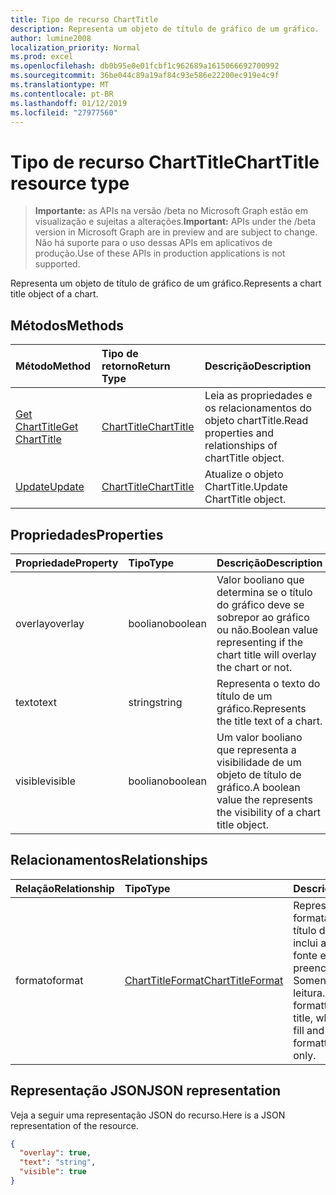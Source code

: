 ```yaml
---
title: Tipo de recurso ChartTitle
description: Representa um objeto de título de gráfico de um gráfico.
author: lumine2008
localization_priority: Normal
ms.prod: excel
ms.openlocfilehash: db0b95e0e01fcbf1c962689a1615066692700992
ms.sourcegitcommit: 36be044c89a19af84c93e586e22200ec919e4c9f
ms.translationtype: MT
ms.contentlocale: pt-BR
ms.lasthandoff: 01/12/2019
ms.locfileid: "27977560"
---
```

# <a name="charttitle-resource-type"></a><span data-ttu-id="454e8-103">Tipo de recurso ChartTitle</span><span class="sxs-lookup"><span data-stu-id="454e8-103">ChartTitle resource type</span></span>

> <span data-ttu-id="454e8-104">**Importante:** as APIs na versão /beta no Microsoft Graph estão em visualização e sujeitas a alterações.</span><span class="sxs-lookup"><span data-stu-id="454e8-104">**Important:** APIs under the /beta version in Microsoft Graph are in preview and are subject to change.</span></span> <span data-ttu-id="454e8-105">Não há suporte para o uso dessas APIs em aplicativos de produção.</span><span class="sxs-lookup"><span data-stu-id="454e8-105">Use of these APIs in production applications is not supported.</span></span>

<span data-ttu-id="454e8-106">Representa um objeto de título de gráfico de um gráfico.</span><span class="sxs-lookup"><span data-stu-id="454e8-106">Represents a chart title object of a chart.</span></span>


## <a name="methods"></a><span data-ttu-id="454e8-107">Métodos</span><span class="sxs-lookup"><span data-stu-id="454e8-107">Methods</span></span>

| <span data-ttu-id="454e8-108">Método</span><span class="sxs-lookup"><span data-stu-id="454e8-108">Method</span></span>           | <span data-ttu-id="454e8-109">Tipo de retorno</span><span class="sxs-lookup"><span data-stu-id="454e8-109">Return Type</span></span>    |<span data-ttu-id="454e8-110">Descrição</span><span class="sxs-lookup"><span data-stu-id="454e8-110">Description</span></span>|
|:---------------|:--------|:----------|
|[<span data-ttu-id="454e8-111">Get ChartTitle</span><span class="sxs-lookup"><span data-stu-id="454e8-111">Get ChartTitle</span></span>](../api/charttitle-get.md) | [<span data-ttu-id="454e8-112">ChartTitle</span><span class="sxs-lookup"><span data-stu-id="454e8-112">ChartTitle</span></span>](charttitle.md) |<span data-ttu-id="454e8-113">Leia as propriedades e os relacionamentos do objeto chartTitle.</span><span class="sxs-lookup"><span data-stu-id="454e8-113">Read properties and relationships of chartTitle object.</span></span>|
|[<span data-ttu-id="454e8-114">Update</span><span class="sxs-lookup"><span data-stu-id="454e8-114">Update</span></span>](../api/charttitle-update.md) | [<span data-ttu-id="454e8-115">ChartTitle</span><span class="sxs-lookup"><span data-stu-id="454e8-115">ChartTitle</span></span>](charttitle.md)    |<span data-ttu-id="454e8-116">Atualize o objeto ChartTitle.</span><span class="sxs-lookup"><span data-stu-id="454e8-116">Update ChartTitle object.</span></span> |

## <a name="properties"></a><span data-ttu-id="454e8-117">Propriedades</span><span class="sxs-lookup"><span data-stu-id="454e8-117">Properties</span></span>
| <span data-ttu-id="454e8-118">Propriedade</span><span class="sxs-lookup"><span data-stu-id="454e8-118">Property</span></span>     | <span data-ttu-id="454e8-119">Tipo</span><span class="sxs-lookup"><span data-stu-id="454e8-119">Type</span></span>   |<span data-ttu-id="454e8-120">Descrição</span><span class="sxs-lookup"><span data-stu-id="454e8-120">Description</span></span>|
|:---------------|:--------|:----------|
|<span data-ttu-id="454e8-121">overlay</span><span class="sxs-lookup"><span data-stu-id="454e8-121">overlay</span></span>|<span data-ttu-id="454e8-122">booliano</span><span class="sxs-lookup"><span data-stu-id="454e8-122">boolean</span></span>|<span data-ttu-id="454e8-123">Valor booliano que determina se o título do gráfico deve se sobrepor ao gráfico ou não.</span><span class="sxs-lookup"><span data-stu-id="454e8-123">Boolean value representing if the chart title will overlay the chart or not.</span></span>|
|<span data-ttu-id="454e8-124">texto</span><span class="sxs-lookup"><span data-stu-id="454e8-124">text</span></span>|<span data-ttu-id="454e8-125">string</span><span class="sxs-lookup"><span data-stu-id="454e8-125">string</span></span>|<span data-ttu-id="454e8-126">Representa o texto do título de um gráfico.</span><span class="sxs-lookup"><span data-stu-id="454e8-126">Represents the title text of a chart.</span></span>|
|<span data-ttu-id="454e8-127">visible</span><span class="sxs-lookup"><span data-stu-id="454e8-127">visible</span></span>|<span data-ttu-id="454e8-128">booliano</span><span class="sxs-lookup"><span data-stu-id="454e8-128">boolean</span></span>|<span data-ttu-id="454e8-129">Um valor booliano que representa a visibilidade de um objeto de título de gráfico.</span><span class="sxs-lookup"><span data-stu-id="454e8-129">A boolean value the represents the visibility of a chart title object.</span></span>|

## <a name="relationships"></a><span data-ttu-id="454e8-130">Relacionamentos</span><span class="sxs-lookup"><span data-stu-id="454e8-130">Relationships</span></span>
| <span data-ttu-id="454e8-131">Relação</span><span class="sxs-lookup"><span data-stu-id="454e8-131">Relationship</span></span> | <span data-ttu-id="454e8-132">Tipo</span><span class="sxs-lookup"><span data-stu-id="454e8-132">Type</span></span>   |<span data-ttu-id="454e8-133">Descrição</span><span class="sxs-lookup"><span data-stu-id="454e8-133">Description</span></span>|
|:---------------|:--------|:----------|
|<span data-ttu-id="454e8-134">formato</span><span class="sxs-lookup"><span data-stu-id="454e8-134">format</span></span>|[<span data-ttu-id="454e8-135">ChartTitleFormat</span><span class="sxs-lookup"><span data-stu-id="454e8-135">ChartTitleFormat</span></span>](charttitleformat.md)|<span data-ttu-id="454e8-p102">Representa a formatação de um título do gráfico, que inclui a formatação de fonte e de preenchimento. Somente leitura.</span><span class="sxs-lookup"><span data-stu-id="454e8-p102">Represents the formatting of a chart title, which includes fill and font formatting. Read-only.</span></span>|

## <a name="json-representation"></a><span data-ttu-id="454e8-138">Representação JSON</span><span class="sxs-lookup"><span data-stu-id="454e8-138">JSON representation</span></span>

<span data-ttu-id="454e8-139">Veja a seguir uma representação JSON do recurso.</span><span class="sxs-lookup"><span data-stu-id="454e8-139">Here is a JSON representation of the resource.</span></span>

<!-- {
  "blockType": "resource",
  "optionalProperties": [

  ],
  "@odata.type": "microsoft.graph.chartTitle"
}-->

```json
{
  "overlay": true,
  "text": "string",
  "visible": true
}

```

<!-- uuid: 8fcb5dbc-d5aa-4681-8e31-b001d5168d79
2015-10-25 14:57:30 UTC -->
<!-- {
  "type": "#page.annotation",
  "description": "ChartTitle resource",
  "keywords": "",
  "section": "documentation",
  "tocPath": ""
}-->
